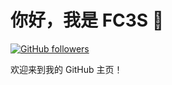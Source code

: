 # 你好，我是 FC3S 👋

[![GitHub followers](https://img.shields.io/github/followers/FC3S?style=social)](https://github.com/FC3S)

欢迎来到我的 GitHub 主页！
